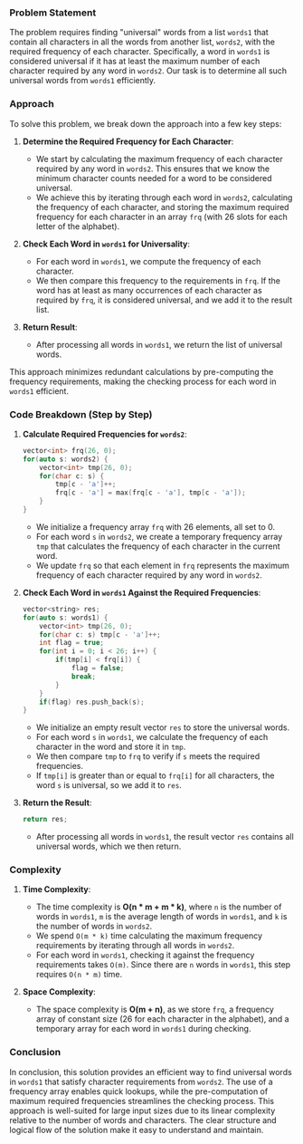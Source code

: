 ### Problem Statement

The problem requires finding "universal" words from a list `words1` that contain all characters in all the words from another list, `words2`, with the required frequency of each character. Specifically, a word in `words1` is considered universal if it has at least the maximum number of each character required by any word in `words2`. Our task is to determine all such universal words from `words1` efficiently.

### Approach

To solve this problem, we break down the approach into a few key steps:

1. **Determine the Required Frequency for Each Character**: 
   - We start by calculating the maximum frequency of each character required by any word in `words2`. This ensures that we know the minimum character counts needed for a word to be considered universal. 
   - We achieve this by iterating through each word in `words2`, calculating the frequency of each character, and storing the maximum required frequency for each character in an array `frq` (with 26 slots for each letter of the alphabet).

2. **Check Each Word in `words1` for Universality**:
   - For each word in `words1`, we compute the frequency of each character.
   - We then compare this frequency to the requirements in `frq`. If the word has at least as many occurrences of each character as required by `frq`, it is considered universal, and we add it to the result list.

3. **Return Result**: 
   - After processing all words in `words1`, we return the list of universal words.

This approach minimizes redundant calculations by pre-computing the frequency requirements, making the checking process for each word in `words1` efficient.

### Code Breakdown (Step by Step)

1. **Calculate Required Frequencies for `words2`**:
   ```cpp
   vector<int> frq(26, 0);
   for(auto s: words2) {
       vector<int> tmp(26, 0);
       for(char c: s) {
           tmp[c - 'a']++;
           frq[c - 'a'] = max(frq[c - 'a'], tmp[c - 'a']);
       }
   }
   ```
   - We initialize a frequency array `frq` with 26 elements, all set to 0.
   - For each word `s` in `words2`, we create a temporary frequency array `tmp` that calculates the frequency of each character in the current word.
   - We update `frq` so that each element in `frq` represents the maximum frequency of each character required by any word in `words2`.

2. **Check Each Word in `words1` Against the Required Frequencies**:
   ```cpp
   vector<string> res;
   for(auto s: words1) {
       vector<int> tmp(26, 0);
       for(char c: s) tmp[c - 'a']++;
       int flag = true;
       for(int i = 0; i < 26; i++) {
           if(tmp[i] < frq[i]) {
               flag = false;
               break;
           }
       }
       if(flag) res.push_back(s);
   }
   ```
   - We initialize an empty result vector `res` to store the universal words.
   - For each word `s` in `words1`, we calculate the frequency of each character in the word and store it in `tmp`.
   - We then compare `tmp` to `frq` to verify if `s` meets the required frequencies.
   - If `tmp[i]` is greater than or equal to `frq[i]` for all characters, the word `s` is universal, so we add it to `res`.

3. **Return the Result**:
   ```cpp
   return res;
   ```
   - After processing all words in `words1`, the result vector `res` contains all universal words, which we then return.

### Complexity

1. **Time Complexity**:
   - The time complexity is **O(n * m + m * k)**, where `n` is the number of words in `words1`, `m` is the average length of words in `words1`, and `k` is the number of words in `words2`.
   - We spend `O(m * k)` time calculating the maximum frequency requirements by iterating through all words in `words2`.
   - For each word in `words1`, checking it against the frequency requirements takes `O(m)`. Since there are `n` words in `words1`, this step requires `O(n * m)` time.

2. **Space Complexity**:
   - The space complexity is **O(m + n)**, as we store `frq`, a frequency array of constant size (26 for each character in the alphabet), and a temporary array for each word in `words1` during checking. 

### Conclusion

In conclusion, this solution provides an efficient way to find universal words in `words1` that satisfy character requirements from `words2`. The use of a frequency array enables quick lookups, while the pre-computation of maximum required frequencies streamlines the checking process. This approach is well-suited for large input sizes due to its linear complexity relative to the number of words and characters. The clear structure and logical flow of the solution make it easy to understand and maintain.
